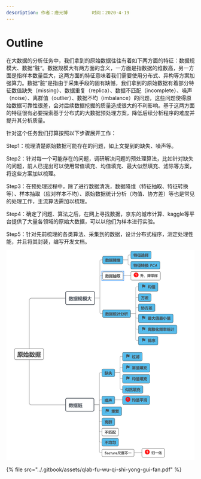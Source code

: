 ```yaml
---
description: 作者：唐元博         时间：2020-4-19
---
```


# Outline

在大数据的分析任务中，我们拿到的原始数据往往有着如下两方面的特征：数据规模大、数据”脏“。数据规模大有两方面的含义，一方面是指数据的维数高，另一方面是指样本数量巨大，这两方面的特征意味着我们需要使用分布式、异构等方案加强算力。数据“脏”是指由于采集手段的固有缺憾，我们拿到的原始数据有着部分特征数值缺失（missing）、数据重复（replica）、数据不匹配（incomplete）、噪声（noise）、离群值（outlier）、数据不均（imbalance）的问题，这些问题使得原始数据可靠性很差，会对后续数据挖掘的质量造成很大的不利影响。基于这两方面的特征很有必要探索基于分布式的大数据预处理方案，降低后续分析程序的难度并提升其分析质量。

针对这个任务我们打算按照以下步骤展开工作：

Step1：梳理清楚原始数据可能存在的问题，如上文提到的缺失、噪声等。

Step2：针对每一个可能存在的问题，调研解决问题的预处理算法，比如针对缺失的问题，前人已提出可以使用常值填充、均值填充、最大似然填充、滤除等方案，将这些方案加以梳理。

Step3：在预处理过程中，除了进行数据清洗，数据降维（特征抽取、特征转换等）、样本抽取（应对样本不均）、原始数据统计分析（均值、协方差）等也是常见的处理工作，主流算法需加以梳理。

Step4：确定了问题、算法之后，在网上寻找数据，京东的城市计算、kaggle等平台提供了大量各领域的原始大数据，可以以他们为样本进行实验。

Step5：针对先前梳理的各类算法、采集到的数据，设计分布式程序，测定处理性能，并且将其封装，编写开发文档。

![&#x5927;&#x89C4;&#x6A21;&#x6570;&#x636E;&#x96C6;&#x9884;&#x5904;&#x7406;&#x7684;&#x5E38;&#x89C1;&#x64CD;&#x4F5C;](../.gitbook/assets/snipaste_2020-04-19_21-55-58.png)

{% file src="../.gitbook/assets/qlab-fu-wu-qi-shi-yong-gui-fan.pdf" %}



